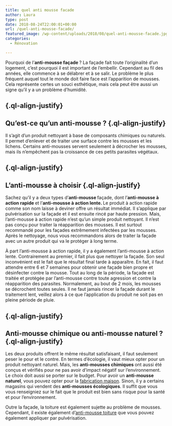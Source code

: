 ```yaml
---
title: quel anti mousse facade
author: Laura
type: post
date: 2018-08-24T22:00:01+00:00
url: /quel-anti-mousse-facade/
featured_image: /wp-content/uploads/2018/08/quel-anti-mousse-facade.jpg
categories:
  - Rénovation

---
```

<p class="ql-align-justify">
  Pourquoi de l’<strong>anti-mousse façade </strong>? La façade fait toute l’originalité d’un logement, c’est pourquoi il est important de l’embellir. Cependant au fil des années, elle commence à se délabrer et à se salir. Le problème le plus fréquent auquel tout le monde doit faire face est l’apparition de mousses. Cela représente certes un souci esthétique, mais cela peut être aussi un signe qu’il y a un problème d’humidité.
</p>

##  {.ql-align-justify}

## Qu&#8217;est-ce qu’un anti-mousse ? {.ql-align-justify}

<p class="ql-align-justify">
</p>

<p class="ql-align-justify">
  Il s’agit d’un produit nettoyant à base de composants chimiques ou naturels. Il permet d’enlever et de traiter une surface contre les mousses et les lichens. Certains anti-mousses servent seulement à décrocher les mousses, mais ils n’empêchent pas la croissance de ces petits parasites végétaux.
</p>

##  {.ql-align-justify}

## L’anti-mousse à choisir {.ql-align-justify}

<p class="ql-align-justify">
</p>

<p class="ql-align-justify">
  Sachez qu’il y a deux types d’<strong>anti-mousse </strong>façade, dont l’<strong>anti-mousse à action rapide </strong>et l’<strong>anti-mousse à action lente. </strong>Le produit à action rapide comme son nom laisse à deviner offre un résultat immédiat. Il s’applique par pulvérisation sur la façade et il est ensuite rincé par haute pression. Mais, l’anti-mousse à action rapide n’est qu’un simple produit nettoyant. Il n’est pas conçu pour traiter la réapparition des mousses. Il est surtout recommandé pour les façades extrêmement infectées par les mousses. Après le nettoyage, nous vous recommandons alors de traiter la façade avec un autre produit qui va le protéger à long terme.
</p>

<p class="ql-align-justify">
</p>

<p class="ql-align-justify">
  À part l’anti-mousse à action rapide, il y a également l’anti-mousse à action lente. Contrairement au premier, il fait plus que nettoyer la façade. Son seul inconvénient est le fait que le résultat final tarde à apparaître. En fait, il faut attendre entre 6 et 7 semaines pour obtenir une façade bien propre et désinfecter contre la mousse. Tout au long de la période, la façade est traitée et protégée par l’anti-mousse contre toute agression et contre la réapparition des parasites. Normalement, au bout de 2 mois, les mousses se décrochent toutes seules. Il ne faut jamais rincer la façade durant le traitement lent, veillez alors à ce que l’application du produit ne soit pas en pleine période de pluie.
</p>

##  {.ql-align-justify}

## Anti-mousse chimique ou anti-mousse naturel ? {.ql-align-justify}

<p class="ql-align-justify">
</p>

<p class="ql-align-justify">
  Les deux produits offrent le même résultat satisfaisant, il faut seulement peser le pour et le contre. En termes d’écologie, il vaut mieux opter pour un produit nettoyant naturel. Mais, les <strong>anti-mousses chimiques </strong>ont aussi été conçus et vérifiés pour ne pas avoir d’impact négatif sur l’environnement. Le choix doit aussi se porter sur le budget. Pour avoir un <strong>anti-mousse naturel</strong>, vous pouvez opter pour la <a href="https://www.radins.com/dossiers/entretien/anti-mousse-naturel-les-solutions-qui-marchent,6226.html" target="_blank">fabrication maison</a>. Sinon, il y a certains magasins qui vendent des <strong>anti-mousses écologiques</strong>. Il suffit que vous vous renseigniez sur le fait que le produit est bien sans risque pour la santé et pour l’environnement.
</p>

<p class="ql-align-justify">
</p>

<p class="ql-align-justify">
</p>

<p class="ql-align-justify">
  Outre la façade, la toiture est également sujette au problème de mousses. Cependant, il existe également d’<a href="https://www.technitoit.com/renovation-toiture/antimousse-toiture/" target="_blank">anti-mousse toiture</a> que vous pouvez également appliquer par pulvérisation.
</p>